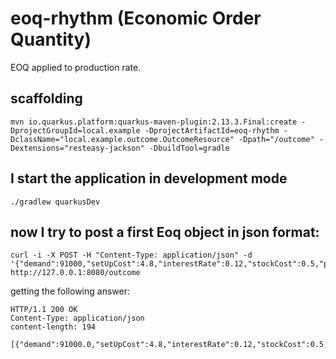 # eoq-rhythm (Economic Order Quantity)

EOQ applied to production rate.

## scaffolding

```shell
mvn io.quarkus.platform:quarkus-maven-plugin:2.13.3.Final:create -DprojectGroupId=local.example -DprojectArtifactId=eoq-rhythm -DclassName="local.example.outcome.OutcomeResource" -Dpath="/outcome" -Dextensions="resteasy-jackson" -DbuildTool=gradle
```

## I start the application in development mode

```shell
./gradlew quarkusDev
```

## now I try to post a first Eoq object in json format:

```shell
curl -i -X POST -H "Content-Type: application/json" -d '{"demand":91000,"setUpCost":4.8,"interestRate":0.12,"stockCost":0.5,"productionCost":0.5,"productionRateInMinutes":0.347222222}' http://127.0.0.1:8080/outcome
```

getting the following answer:

```text
HTTP/1.1 200 OK
Content-Type: application/json
content-length: 194

[{"demand":91000.0,"setUpCost":4.8,"interestRate":0.12,"stockCost":0.5,"productionCost":0.5,"productionRateInMinutes":0.347222222,"quantity":1282,"leadTimeInMinutes":3692,"batchesToProcess":71}]
```
